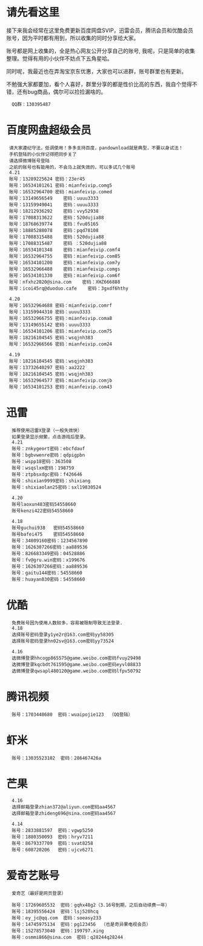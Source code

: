 # 请先看这里
接下来我会经常在这里免费更新百度网盘SVIP，迅雷会员，腾讯会员和优酷会员账号，因为平时都有用到，所以收集的同时分享给大家。

账号都是网上收集的，全是热心网友公开分享自己的账号, 我呢，只是简单的收集整理。觉得有用的小伙伴不妨点下五角星哈。

同时呢，我最近也在弄淘宝京东优惠，大家也可以进群，账号群里也有更新。

不勉强大家都要加，看个人喜好，群里分享的都是性价比高的东西，我自个觉得不错，还有bug商品，偶尔可以捡捡漏啥的。

      QQ群：130395487

# 百度网盘超级会员

     请大家遵纪守法，低调使用！多多支持百度，pandownload就是典型，不要以身试法！
     手机登陆的小伙伴记得把同步关了
     请选择微博账号登陆
     之前的账号也有能用的，不会马上就失效的，可以多试几个账号
     4.21
     账号：13289225624 密码：23er45
     账号：16534101261 密码：mianfeivip.comg5
     账号：16532964700 密码：mianfeivip.comed
     账号：13149656549    密码：uuuu3333
     账号：13159949041    密码：uuuu3333
     账号：18212936292    密码：vvy52938
     账号：17088313622    密码：520dujia88
     账号：18768639774    密码：fvu05165
     账号：18885288078    密码：pqd78108
     账号：17088315488    密码：520dujia88
     账号：17088315487    密码 ：520dujia88
     账号：16534101348    密码：mianfeivip.comf4
     账号：16532964755    密码：mianfeivip.com85
     账号：16534101200    密码：mianfeivip.com7y
     账号：16532966488    密码：mianfeivip.comgs
     账号：16534101330    密码：mianfeivip.com6f
     账号：nfxhz2020@sina.com    密码：XHZ666888
     账号：icoi45rq@duoduo.cafe    密码：3gxdf6hthy

     4.20
     账号：16532964688 密码：mianfeivip.comrf
     账号：13159944310 密码：uuuu3333
     账号：16532966755 密码：mianfeivip.coma8
     账号：13149655142 密码：uuuu3333
     账号：16534101206 密码：mianfeivip.com75
     账号：18216104545 密码：wsqjnh383
     账号：16532966566 密码：mianfeivip.com24
     
     4.19
     账号：18216104545 密码：wsqjnh383
     账号：13732640297 密码：aa2222
     账号：18216104545 密码：wsqjnh383
     账号：16532964577 密码：mianfeivip.comjb
     账号：16534101253 密码：mianfeivip.com43

# 迅雷
      推荐使用迅雷X登录（一般失效快）
      如果登录显示频繁，点击游戏后登录。
      4.21
      账号：znkygeort密码：ebcfdauf
      账号：bgbvwenre密码：qdpigpbn
      账号：wspp18密码：363508
      账号：wsqslxm密码：198759
      账号：ztpbsxdgc密码：f426646
      账号：shixian9999密码：shixiang
      账号：shixiaolan25密码：sxl19830524

      4.20
      账号laoxun483密码54558660
      账号kenzi422密码54558660
      
      4.18
      账号guchui938   密码54558660
      账号bafei475    密码54558660
      账号：34809160密码：1234567890
      账号：1626307266密码：aa889536
      账号：826683349密码：04528886
      账号：fv@gru.win密码：x199676
      账号：1626307266密码：aa889536
      账号：gaitu144密码：54558660
      账号：huayan830密码：54558660

# 优酷
      免费账号因为使用人数较多，容易被限制导致无法登录.
      4.18
      选择账号密码登录y1ye2r@163.com密码yy58305
      选择账号密码登录hn02sv@163.com密码yy73524
      
      4.16
      选微博登录hhcogp865575@game.weibo.com密码fvuy29498
      选微博登录kqcbdt761595@game.weibo.com密码eyvl08833
      选微博登录qwsapl480120@game.weibo.com密码lfpv50792

# 腾讯视频
      账号：1703448680  密码：wuaipojie123  （QQ登陆）

# 虾米
      账号：13035523102  密码：286467426a

# 芒果
      4.16
      选择邮箱登录zhian372@aliyun.com密码aa4567
      选择邮箱登录zhideng696@sina.com密码aa4567

      4.14
      账号：2833881597  密码：vgwp5250
      账号：1880350093  密码：hryv7211
      账号：8679337709  密码：svat8258
      账号：608720206   密码：ujcv6271
      
# 爱奇艺账号 
      爱奇艺（最好是网页登录）
      
      账号：17269605532  密码：gqhx48g2（3.16号到期，之后自动续费一年）
      账号：18395556424  密码：lsj520hcq
      账号：ey_jc@qq.com  密码：soeasy233
      账号：14745975134  密码：pg123456  （也是奇异果电视会员）
      账号：15278573040  密码：199797.xing
      账号：osmmi866@sina.com  密码：q28244q28244
      

